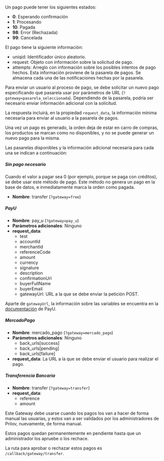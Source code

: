 Un pago puede tener los siguientes estados:

- **0**: Esperando confirmación
- **1**: Procesando
- **10**: Pagada
- **98**: Error (Rechazada)
- **99**: Cancelada

El pago tiene la siguiente información:

- uniqid: Identificador único aleatorio.
- request: Objeto con información sobre la solicitud de pago.
- attempts: Arreglo con información sobre los posibles intentos de pago hechos. Esta información proviene de
la pasarela de pagos. Se almacena cada una de las notificaciones hechas por la pasarela.

Para enviar un usuario al proceso de pago, se debe solicitar un nuevo pago especificando qué pasarela
usar por parámetros de URL (`?gateway=pasarela_seleccionada`). Dependiendo de la pasarela, podría ser necesario enviar información adicional con la solicitud.

La respuesta incluirá, en la propiedad `request_data`, la información mínima necesaria para enviar al usuario a la pasarela de pagos.

Una vez un pago es generado, la orden deja de estar en carro de compras, los productos se marcan
como no disponibles, y no se puede generar un nuevo pago para la misma.

Las pasarelas disponibles y la información adicional necesaria para cada una se indican a continuación:

##### Sin pago necesario

Cuando el valor a pagar sea 0 (por ejemplo, porque se paga con créditos), se debe usar este método de pago.
Este método no genera un pago en la base de datos, e inmediatamente marca la orden como pagada.

- **Nombre**: transfer (`?gateway=free`)

##### PayU

- **Nombre**: pay_u (`?gateway=pay_u`)
- **Parámetros adicionales**: Ninguno
- **request_data**:
    - test
    - accountId
    - merchantId
    - referenceCode
    - amount
    - currency
    - signature
    - description
    - confirmationUrl
    - buyerFullName
    - buyerEmail
    - gatewayUrl: URL a la que se debe enviar la petición POST.

Aparte de `gatewayUrl`, la información sobre las variables se encuentra en la
[documentación](http://developers.payulatam.com/es/web_checkout/variables.html)
de PayU.

##### MercadoPago

- **Nombre**: mercado_pago (`?gateway=mercado_pago`)
- **Parámetros adicionales**: Ninguno
    - back_urls[success]
    - back_urls[pending]
    - back_urls[failure]
- **request_data**: La URL a la que se debe enviar el usuario para realizar el pago.

##### Transferencia Bancaria

- **Nombre**: transfer (`?gateway=transfer`)
- **request_data**:
    - reference
    - amount

Este Gateway debe usarse cuando los pagos los van a hacer de forma manual las usuarias, y estos
van a ser validados por los administradores de Prilov, nuevamente, de forma manual.

Estos pagos quedan permanentemente en pendiente hasta que un administrador los apruebe o los rechace.

La ruta para aprobar o rechazar estos pagos es `/callback/gateway/transfer`.
